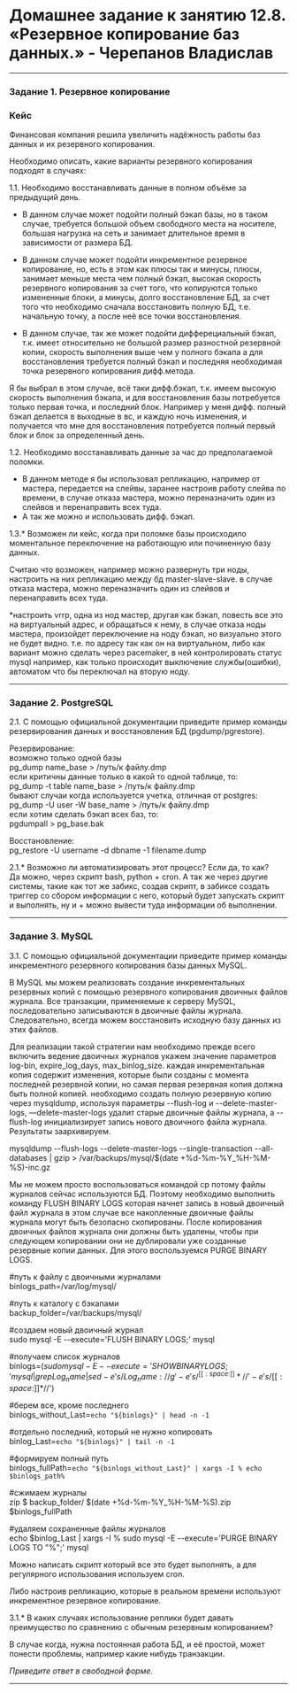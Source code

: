 # Домашнее задание к занятию 12.8. «Резервное копирование баз данных.» - Черепанов Владислав

---

### Задание 1. Резервное копирование

### Кейс
Финансовая компания решила увеличить надёжность работы баз данных и их резервного копирования. 

Необходимо описать, какие варианты резервного копирования подходят в случаях: 

1.1. Необходимо восстанавливать данные в полном объёме за предыдущий день.  
- В данном случае может подойти полный бэкап базы, но в таком случае, требуется большой объем свободного места на носителе, большая нагрузка на сеть и занимает длительное время в зависимости от размера БД.  

- В данном случае может подойти инкрементное резервное копирование, но, есть в этом как плюсы так и минусы, плюсы, занимает меньше места чем полный бэкап, высокая скорость резервного копирования за счет того, что копируются только измененные блоки, а минусы, долго восстановление БД, за счет того что необходимо сначала восстановить полную БД, т.е. начальную точку, а после неё все точки восстановления.  

- В данном случае, так же может подойти дифферециальный бэкап, т.к. имеет относительно не большой размер разностной резервной копии, скорость выполнения выше чем у полного бэкапа а для восстановления требуется полный бэкап и последняя необходимая точка резервного копирования дифф.метода.  

Я бы выбрал в этом случае, всё таки дифф.бэкап, т.к. имеем высокую скорость выполнения бэкапа, и для восстановления базы потребуется только первая точка, и последний блок. Например у меня дифф. полный бэкап делается в выходные в вс, и каждую ночь изменения, и получается что мне для восстановления потребуется полный первый блок и блок за определенный день.  

1.2. Необходимо восстанавливать данные за час до предполагаемой поломки.  
- В данном методе я бы использовал репликацию, например от мастера, передается на слейвы, заранее настроив работу слейва по времени, в случае отказа мастера, можно переназначить один из слейвов и перенаправить всех туда.    
- А так же можно и использовать дифф. бэкап.

1.3.* Возможен ли кейс, когда при поломке базы происходило моментальное переключение на работающую или починенную базу данных.  

Считаю что возможен, например можно развернуть три ноды, настроить на них репликацию между бд master-slave-slave. в случае отказа мастера, можно переназначить один из слейвов и перенаправить всех туда.  

*настроить vrrp, одна из нод мастер, другая как бэкап, повесть все это на виртуальный адрес, и обращаться к нему, в случае отказа ноды мастера, произойдет переключение на ноду бэкап, но визуально этого не будет видно. т.е. по адресу так как он на виртуальном, либо как вариант можно сделать через pacemaker, в ней контролировать статус mysql например, как только происходит выключение службы(ошибки), автоматом что бы переключал на вторую ноду.


---

### Задание 2. PostgreSQL

2.1. С помощью официальной документации приведите пример команды резервирования данных и восстановления БД (pgdump/pgrestore).  

Резервирование:  
возможно только одной базы  
pg_dump name_base > /путь/к файлу.dmp  
если критичны данные только в какой то одной таблице, то:  
pg_dump -t table name_base > /путь/к файлу.dmp  
бывают случаи когда используется учетка, отличная от postgres:
pg_dump -U user -W base_name > /путь/к файлу.dmp  
если хотим сделать бэкап всех баз, то:  
pgdumpall > pg_base.bak  

Восстановление:  
pg_restore -U username -d dbname -1 filename.dump

2.1.* Возможно ли автоматизировать этот процесс? Если да, то как?  
Да можно, через скрипт bash, python + cron. А так же через другие системы, такие как тот же забикс, создав скрипт, в забиксе создать триггер со сбором информации с него, который будет запускать скрипт и выполнять, ну и + можно вывести туда информации об выполнении.  

---

### Задание 3. MySQL

3.1. С помощью официальной документации приведите пример команды инкрементного резервного копирования базы данных MySQL.  

В MySQL мы можем реализовать создание инкрементальных резервных копий с помощью резервного копирования двоичных файлов журнала. Все транзакции, применяемые к серверу MySQL, последовательно записываются в двоичные файлы журнала. Следовательно, всегда можем восстановить исходную базу данных из этих файлов. 

Для реализации такой стратегии нам необходимо прежде всего включить ведение двоичных журналов укажем значение параметров log-bin, expire_log_days, max_binlog_size. каждая инкрементальная копия содержит изменения, которые были созданы с момента последней резервной копии, но самая первая резервная копия должна быть полной копией. необходимо создать полную резервную копию через mysqldump, используя параметры --flush-log и --delete-master-logs, ––delete-master-logs удалит старые двоичные файлы журнала, а --flush-log инициализирует запись нового двоичного файла журнала. Результаты заархивируем.

mysqldump --flush-logs --delete-master-logs --single-transaction --all-databases | gzip > /var/backups/mysql/$(date +%d-%m-%Y_%H-%M-%S)-inc.gz

Мы не можем просто воспользоваться командой cp потому файлы журналов сейчас используются БД. Поэтому необходимо выполнить команду FLUSH BINARY LOGS которая начнет запись в новый двоичный файл журнала в этом случае все накопленные двоичные файлы журнала могут быть безопасно скопированы. После копирования двоичных файлов журнала они должны быть удалены, чтобы при следующем копировании они не дублировали уже созданные резервные копии данных. Для этого воспользуемся PURGE BINARY LOGS.  

#путь к файлу с двоичными журналами  
binlogs_path=/var/log/mysql/  

#путь к каталогу с бэкапами  
backup_folder=/var/backups/mysql/  

#создаем новый двоичный журнал  
sudo mysql -E --execute='FLUSH BINARY LOGS;' mysql  

#получаем список журналов  
binlogs=$(sudo mysql -E --execute='SHOW BINARY LOGS;' mysql | grep Log_name | sed -e 's/Log_name://g' -e 's/^[[:space:]]*//' -e 's/[[:space:]]*$//')  

#берем все, кроме последнего  
binlogs_without_Last=`echo "${binlogs}" | head -n -1`  

#отдельно последний, который не нужно копировать  
binlog_Last=`echo "${binlogs}" | tail -n -1`  

#формируем полный путь  
binlogs_fullPath=`echo "${binlogs_without_Last}" | xargs -I % echo $binlogs_path%`  

#сжимаем журналы  
zip $  backup_folder/  $(date +%d-%m-%Y_%H-%M-%S).zip $binlogs_fullPath  

#удаляем сохраненные файлы журналов  
echo $binlog_Last | xargs -I % sudo mysql -E --execute='PURGE BINARY LOGS TO "%";' mysql  


Можно написать скрипт который все это будет выполнять, а для регулярного использования используем cron.  

Либо настроив репликацию, которые в реальном времени используют инкрементное резервное копирование. 



3.1.* В каких случаях использование реплики будет давать преимущество по сравнению с обычным резервным копированием?  

В случае когда, нужна постоянная работа БД, и её простой, может понести проблемы, например какие нибудь транзакции.

*Приведите ответ в свободной форме.*

---